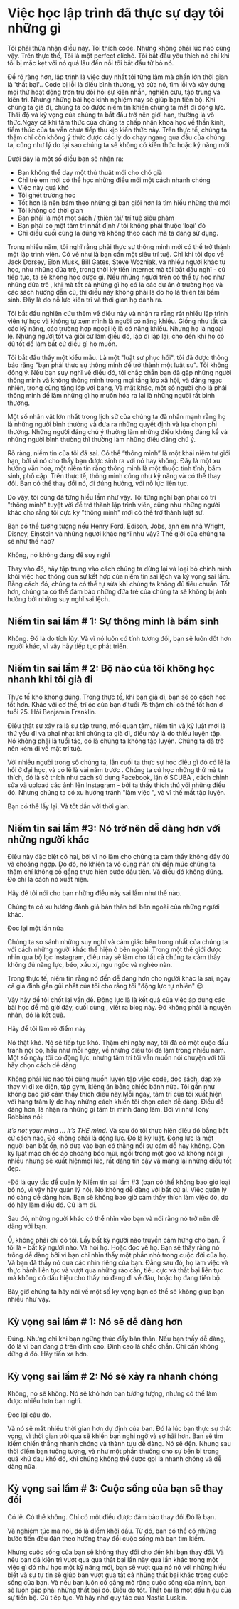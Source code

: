 # Việc học lập trình đã thực sự dạy tôi những gì

Tôi phải thừa nhận điều này. Tôi thích code. Nhưng không phải lúc nào cũng vậy. Trên thực thế, Tôi là một perfect cliché. Tôi bắt đầu yêu thích nó chỉ khi tôi bị mắc kẹt với nó quá lâu đến nỗi tôi bắt đầu từ bỏ nó.

Để rõ ràng hơn, lập trình là việc duy nhất tôi từng làm mà phần lớn thời gian là 'thất bại'.. Code bị lỗi là điều bình thường, và sửa nó, tìm lỗi và xây dựng mọi thứ hoạt động trơn tru đòi hỏi sự kiên nhẫn, nghiên cứu, tập trung và kiên trì. Nhưng những bài học kinh nghiệm này sẽ giúp bạn tiến bộ.
Khi chúng ta già đi, chúng ta có được niềm tin khiến chúng ta mất đi động lực.  Thái độ và kỳ vọng của chúng ta bắt đầu trở nên giới hạn, thường là vô thức.Ngay cả khi tâm thức của chúng ta chấp nhận khoa học về thần kinh, tiềm thức của ta vẫn chưa tiếp thu kịp kiến thức này. Trên thực tế, chúng ta thậm chí còn không ý thức được các lý do chạy ngang qua đầu của chúng ta, cũng như lý do tại sao chúng ta sẽ không có kiến thức hoặc kỹ năng mới.

Dưới đây là một số điều bạn sẽ nhận ra:

- Bạn không thể dạy một thủ thuật mới cho chó già
- Chỉ trẻ em mới có thể học những điều mới một cách nhanh chóng
- Việc này quá khó
- Tôi ghét trường học
- Tốt hơn là nên bám theo những gì bạn giỏi hơn là tìm hiểu những thứ mới
- Tôi không có thời gian
- Bạn phải là một mọt sách / thiên tài/ trí tuệ siêu phàm
- Bạn phải có một tâm trí nhất định / tôi không phải thuộc ‘loại’ đó
- Chỉ điều cuối cùng là đúng và không theo cách mà ta đang sử dụng.

Trong nhiều năm, tôi nghĩ rằng phải thực sự thông minh mới có thể trở thành một lập trình viên. Có vẻ như là bạn cần một siêu trí tuệ. Chỉ khi tôi đọc về Jack Dorsey, Elon Musk, Bill Gates, Steve Wozniak, và nhiều người khác tự học, như những đứa trẻ, trong thời kỳ tiền Internet mà tôi bắt đầu nghĩ - cứ tiếp tục, ta sẽ không học được gì. Nếu những người trên có thể tự học như những đứa trẻ , khi mà tất cả những gì họ có là các dự án ở trường học và các sách hướng dẫn cũ, thì điều này không phải là do họ là thiên tài bẩm sinh. Đây là do nỗ lực kiên trì và thời gian họ dành ra.

Tôi bắt đầu nghiên cứu thêm về điều này và nhận ra rằng rất nhiều lập trình viên tự học và không tự xem mình là người có năng khiếu. Giống như tất cả các kỹ năng, các trường hợp ngoại lệ là có năng khiếu. Nhưng họ là ngoại lệ. Những người tốt và giỏi cứ làm điều đó, lặp đi lặp lại, cho đến khi họ có đủ tốt để làm bất cứ điều gì họ muốn.

Tôi bắt đầu thấy một kiểu mẫu. Là một "luật sư phục hồi", tôi đã được thông báo rằng "bạn phải thực sự thông minh để trở thành một luật sư". Tôi không đồng ý. Nếu bạn suy nghĩ về điều đó, tôi chắc chắn bạn đã gặp những người thông minh và không thông minh trong mọi tầng lớp xã hội, và đáng ngạc nhiên, trong cùng tầng lớp với bạng. Và mặt khác, một số người cho là phải thông minh để làm những gì họ muốn hóa ra lại là những người rất bình thường.

Một số nhân vật lớn nhất trong lịch sử của chúng ta đã nhấn mạnh rằng họ là những người bình thường và đưa ra những quyết định và lựa chọn phi thường. Những người đáng chú ý thường làm những điều không đáng kể và những người bình thường thì thường làm những điều đáng chú ý.

Rõ ràng, niềm tin của tôi đã sai. Có thể “thông minh” là một khái niệm tự giới hạn, bởi vì nó cho thấy bạn được sinh ra với nó hay không. Đây là một xu hướng văn hóa, một niềm tin rằng thông minh là một thuộc tính tĩnh, bẩm sinh, phổ cập. Trên thực tế, thông minh cũng như kỹ năng và có thể thay đổi. Bạn có thể thay đổi nó, đi đúng hướng, với nỗ lực liên tục.

Do vậy, tôi cũng đã từng hiểu lầm như vậy. Tôi từng nghĩ bạn phải có trí "thông minh" tuyệt vời để trở thành lập trình viên, cũng như những người khác cho rằng tôi cực kỳ "thông minh" mới có thể trở thành luật sư.

Bạn có thể tưởng tượng nếu Henry Ford, Edison, Jobs, anh em nhà Wright, Disney, Einstein và những người khác nghĩ như vậy? Thế giới của chúng ta sẽ như thế nào?

Không, nó không đáng để suy nghĩ

Thay vào đó, hãy tập trung vào cách chúng ta dừng lại và loại bỏ chính mình khỏi việc học thông qua sự kết hợp của niềm tin sai lệch và kỳ vọng sai lầm. Bằng cách đó, chúng ta có thể tự sửa khi chúng ta không đủ tiêu chuẩn. Tốt hơn, chúng ta có thể đảm bảo những đứa trẻ của chúng ta sẽ không bị ảnh hưởng bởi những suy nghĩ sai lệch.
## Niềm tin sai lầm # 1: Sự thông minh là bẩm sinh
Không. Đó là do tích lũy. Và vì nó luôn có tính tương đối, bạn sẽ luôn dốt hơn người khác, vì vậy hãy tiếp tục phát triển.

## Niềm tin sai lầm # 2: Bộ não của tôi không học nhanh khi tôi già đi
Thực tế khó không đúng. Trong thực tế, khi bạn già đi, bạn sẽ có cách học tốt hơn. Khác với cơ thể, trí óc của bạn ở tuổi 75 thậm chí có thể tốt hơn ở tuổi 25. Hỏi Benjamin Franklin.

Điều thật sự xảy ra là sự tập trung, mối quan tâm, niềm tin và kỷ luật mới là thứ yếu đi và phai nhạt khi chúng ta già đi, điều này là do thiếu luyện tập. Nó không phải là tuổi tác, đó là chúng ta không tập luyện. Chúng ta đã trở nên kém đi về mặt trí tuệ.

Với nhiều người trong số chúng ta, lần cuối ta thực sự học điều gì đó có lẽ là hồi ở đại học, và có lẽ là vài năm trước . Chúng ta cứ học những thứ mà ta thích, đó là sở thích như cách sử dụng Facebook, lặn ở SCUBA  , cách chỉnh sửa và upload các ảnh lên Instagram - bởi ta thấy thích thú với những điều đó. Nhưng chúng ta có xu hướng tránh "làm việc ", và vì thế mất tập luyện.

Bạn có thể lấy lại. Và tốt dần với thời gian.

## Niềm tin sai lầm #3: Nó trở nên dễ dàng hơn với những người khác
Điều này đặc biệt có hại, bởi vì nó làm cho chúng ta cảm thấy không đầy đủ và choáng ngợp. Do đó, nó khiên ta vô cùng nản chí đến mức chúng ta thậm chí không cố gắng thực hiện bước đầu tiên. Và điều đó không đúng. Đó chỉ là cách nó xuất hiện.

Hãy để tôi nói cho bạn những điều này sai lầm như thế nào.

Chúng ta có xu hướng đánh giá bản thân bởi bên ngoài của những người khác.

Đọc lại một lần nữa

Chúng ta so sánh những suy nghĩ và cảm giác bên trong nhất của chúng ta với cách những người khác thể hiện ở bên ngoài. Trong một thế giới được nhìn qua bộ lọc Instagram, điều này sẽ làm cho tất cả chúng ta cảm thấy không đủ năng lực, béo, xấu xí, ngu ngốc và nghèo nàn.

Trong thực tế, niềm tin rằng nó đến dễ dàng hơn cho người khác là sai, ngay cả gia đình gần gũi nhất của tôi cho rằng tôi "động lực tự nhiên" 😉

Vậy hãy để tôi chốt lại vấn đề. Động lực là là kết quả của việc áp dụng các bài học để mà giờ đây, cuối cùng , viết ra blog này. Đó không phải là nguyên nhân, đó là kết quả.

Hãy để tôi làm rõ điểm này

Nó thật khó. Nó sẽ tiếp tục khó. Thậm chí ngày nay, tôi đã có một cuộc đấu tranh nội bộ, hầu như mỗi ngày, về những điều tôi đã làm trong nhiều năm. Một số ngày tôi có động lực, nhưng tâm trí tôi vẫn muốn nói chuyện với tôi hãy chọn cách dễ dàng

Không phải lúc nào tôi cũng muốn luyện tập việc code, đọc sách, đạp xe thay vì đi xe điện, tập gym, kiêng ăn bằng chiếc bánh nữa. Tôi gần như không bao giờ cảm thấy thích điều này.Mỗi ngày, tâm trí của tôi xuất hiện với hàng trăm lý do hay những cách khiến tôi chọn cách dễ dàng. Điều dễ dàng hơn, là nhận ra những gì tâm trí mình đang làm. Bởi vì như Tony Robbins nói:

*It’s not your mind … it’s THE mind.*
Và sau đó tôi thực hiện điều đó bằng bất cứ cách nào. Đó không phải là động lực. Đó là kỷ luật.  Động lực là một người bạn bất ổn, nó dựa vào bạn có thằng nổi sự cám dỗ hay không. Còn kỷ luật mặc chiếc áo choàng bốc mùi, ngồi trong một góc và không nói gì nhiều nhưng sẽ xuất hiệnmọi lúc, rất đáng tin cậy và mang lại những điều tốt đẹp.

-Đó là quy tắc để quản lý Niềm tin sai lầm #3 (bạn có thể không bao giờ loại bỏ nó, vì vậy hãy quản lý nó). Nó không dễ dàng với bất cứ ai. Việc quản lý nó càng dễ dàng hơn. Bạn sẽ không bao giờ cảm thấy thích làm việc đó, do đó hãy làm điều đó. Cứ làm đi.

Sau đó, những người khác có thể nhìn vào bạn và nói rằng nó trở nên dễ dàng với bạn.

Ồ, không phải chỉ có tôi. Lấy bất kỳ người nào truyền cảm hứng cho bạn. Ý tôi là - bất kỳ người nào. Và hỏi họ. Hoặc đọc về họ. Bạn sẽ thấy rằng nó trông dễ dàng bởi vì bạn chỉ nhìn thấy một phần nhỏ trong cuộc đời của họ. Và bạn đã thấy nó qua các nhìn riêng của bạn. Đằng sau đó, họ làm việc và thực hành liên tục và vượt qua những rào cản, tiêu cực và thất bại liên tục mà không có dấu hiệu cho thấy nó đang đi về đâu, hoặc họ đang tiến bộ.

Bây giờ chúng ta hãy nói về một số kỳ vọng bạn có thể sẽ không giúp bạn nhiều như vậy.

## Kỳ vọng sai lầm # 1: Nó sẽ dễ dàng hơn
Đúng. Nhưng chỉ khi bạn ngừng thúc đẩy bản thân. Nếu bạn thấy dễ dàng, đó là vì bạn đang ở trên đỉnh cao. Đỉnh cao là chắc chắn. Chỉ cần không dừng ở đó. Hãy tiến xa hơn.

## Kỳ vọng sai lầm # 2: Nó sẽ xảy ra nhanh chóng
Không, nó sẽ không. Nó sẽ khó hơn bạn tưởng tượng, nhưng có thể làm được nhiều hơn bạn nghĩ.

Đọc lại câu đó.

Và nó sẽ mất nhiều thời gian hơn dự định của bạn. Đó là lúc bạn thực sự thất vọng, vì thời gian trôi qua sẽ khiến bạn nghi ngờ và sợ hãi hơn. Bạn sẽ tìm kiếm chiến thắng nhanh chóng và thành tựu dễ dàng. Nó sẽ đến. Nhưng sau thời điểm bạn tưởng tượng, và như một phần thưởng cho sự bền bỉ trong quá khứ đau khổ đó, khi chúng không thể được gọi là nhanh chóng và dễ dàng nữa.

## Kỳ vọng sai lầm # 3: Cuộc sống của bạn sẽ thay đổi
Có lẽ. Có thể không. Chỉ có một điều được đảm bảo thay đổi.Đó là bạn.

Và nghiêm túc mà nói, đó là điểm khởi đầu. Từ đó, bạn có thể có những bước tiến đều đặn theo hướng thay đổi cuộc sống mà bạn tìm kiếm.

Nhưng cuộc sống của bạn sẽ không thay đổi cho đến khi bạn thay đổi. Và nếu bạn đã kiên trì vượt qua qua thất bại lần này qua lần khác trong một việc gì đó như học một kỹ năng mới, bạn sẽ vượt qua nó nó với những hiểu biết và sự tự tin sẽ giúp bạn vượt qua tất cả những thất bại khác trong cuộc sống của bạn. Và nếu bạn luôn cố gắng mở rộng cuộc sống của mình, bạn sẽ luôn gặp phải những thất bại đó. Điều đó tốt. Thất bại là một dấu hiệu của sự tiến bộ. Cứ tiêp tục. Và hãy nhớ quy tắc của Nastia Luskin.
